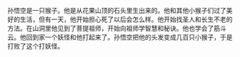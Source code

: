 孙悟空是一只猴子。他是从花果山顶的石头里生出来的。他和其他小猴子们过了美好的生活，但有一天，他开始担心死了以后会怎么样。他开始找圣人和长生不老的方法。在山洞里他见到了菩提祖师，开始向祖师学智慧和秘诀。他也学会了筋斗云。他回到家一个妖怪和他打起来了。孙悟空把他的头发变成几百只小猴子，于是打败了这个打妖怪。
